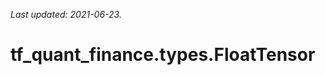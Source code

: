 <!--
This file is generated by a tool. Do not edit directly.
For open-source contributions the docs will be updated automatically.
-->

*Last updated: 2021-06-23.*

<div itemscope itemtype="http://developers.google.com/ReferenceObject">
<meta itemprop="name" content="tf_quant_finance.types.FloatTensor" />
<meta itemprop="path" content="Stable" />
</div>

# tf_quant_finance.types.FloatTensor

<!-- Insert buttons and diff -->

<table class="tfo-notebook-buttons tfo-api" align="left">
</table>





```python
tf_quant_finance.types.FloatTensor(
    *args, **kwds
)
```



<!-- Placeholder for "Used in" -->
